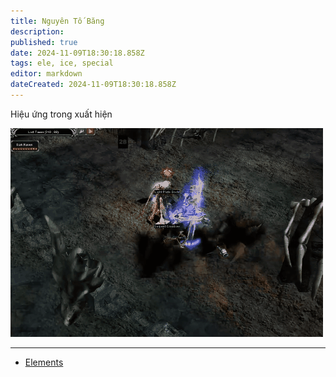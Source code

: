 ```yaml
---
title: Nguyên Tố Băng
description: 
published: true
date: 2024-11-09T18:30:18.858Z
tags: ele, ice, special
editor: markdown
dateCreated: 2024-11-09T18:30:18.858Z
---
```



Hiệu ứng trong xuất hiện

![ele-lighting-spec.gif](/ele-posion-spec.gif)

---
- [Elements](/vi/elements)